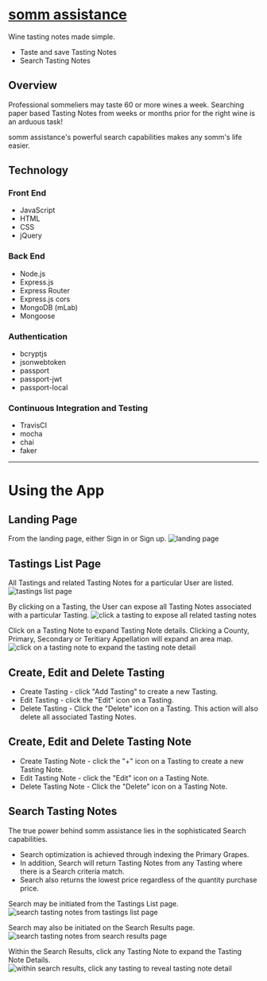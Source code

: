 # [somm assistance](https://somm-assistance.herokuapp.com)
Wine tasting notes made simple.
* Taste and save Tasting Notes
* Search Tasting Notes

## Overview
Professional sommeliers may taste 60 or more wines a week. Searching paper based Tasting Notes from weeks or months prior for the right wine is an arduous task!

somm assistance's powerful search capabilities makes any somm's life easier.

## Technology

### Front End
* JavaScript
* HTML
* CSS
* jQuery

### Back End
* Node.js
* Express.js
* Express Router
* Express.js cors
* MongoDB (mLab)
* Mongoose

### Authentication
* bcryptjs
* jsonwebtoken
* passport
* passport-jwt
* passport-local

### Continuous Integration and Testing
* TravisCI
* mocha
* chai
* faker
***
# Using the App

## Landing Page
From the landing page, either Sign in or Sign up.
![landing page](https://github.com/pmkgithub/somm_assitance/blob/master/readmeImages/somm_assitance_splash.png)

## Tastings List Page
All Tastings and related Tasting Notes for a particular User are listed.
![tastings list page](https://github.com/pmkgithub/somm_assitance/blob/master/readmeImages/somm_assistance_events_list_01.png)

By clicking on a Tasting, the User can expose all Tasting Notes
associated with a particular Tasting.
![click a tasting to expose all related tasting notes](https://github.com/pmkgithub/somm_assitance/blob/master/readmeImages/somm_assistance_events_list_02.png)

Click on a Tasting Note to expand Tasting Note details.  Clicking a County, Primary, Secondary or Teritiary Appellation will expand an area map.
![click on a tasting note to expand the tasting note detail](https://github.com/pmkgithub/somm_assitance/blob/master/readmeImages/somm_assistance_events_list_03.png)

## Create, Edit and Delete Tasting
* Create Tasting - click "Add Tasting" to create a new Tasting.
* Edit Tasting - click the "Edit" icon on a Tasting.
* Delete Tasting - Click the "Delete" icon on a Tasting.  This action will also delete all associated Tasting Notes.

## Create, Edit and Delete Tasting Note
* Create Tasting Note - click the "+" icon on a Tasting to create a new Tasting Note.
* Edit Tasting Note - click the "Edit" icon on a Tasting Note.
* Delete Tasting Note - Click the "Delete" icon on a Tasting Note.

## Search Tasting Notes
The true power behind somm assistance lies in the sophisticated Search capabilities.
* Search optimization is achieved through indexing the Primary Grapes.
* In addition, Search will return Tasting Notes from any Tasting where there is a Search criteria match.
* Search also returns the lowest price regardless of the quantity purchase price.


Search may be initiated from the Tastings List page.
![search tasting notes from tastings list page](https://github.com/pmkgithub/somm_assitance/blob/master/readmeImages/somm_assistance_search_01.png)

Search may also be initiated on the Search Results page.
![search tasting notes from search results page](https://github.com/pmkgithub/somm_assitance/blob/master/readmeImages/somm_assistance_search_results_01.png)

Within the Search Results, click any Tasting Note to expand the Tasting Note Details.
![within search results, click any tasting to reveal tasting note detail](https://github.com/pmkgithub/somm_assitance/blob/master/readmeImages/somm_assistance_search_results_02.png)